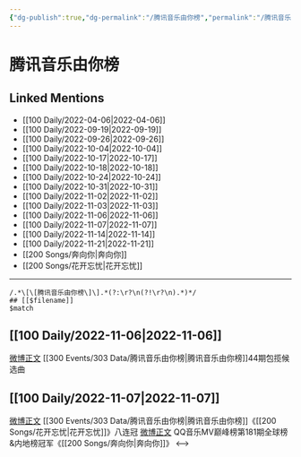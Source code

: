 ```yaml
---
{"dg-publish":true,"dg-permalink":"/腾讯音乐由你榜","permalink":"/腾讯音乐由你榜/"}
---
```


# 腾讯音乐由你榜

## Linked Mentions
- [[100 Daily/2022-04-06\|2022-04-06]]
- [[100 Daily/2022-09-19\|2022-09-19]]
- [[100 Daily/2022-09-26\|2022-09-26]]
- [[100 Daily/2022-10-04\|2022-10-04]]
- [[100 Daily/2022-10-17\|2022-10-17]]
- [[100 Daily/2022-10-18\|2022-10-18]]
- [[100 Daily/2022-10-24\|2022-10-24]]
- [[100 Daily/2022-10-31\|2022-10-31]]
- [[100 Daily/2022-11-02\|2022-11-02]]
- [[100 Daily/2022-11-03\|2022-11-03]]
- [[100 Daily/2022-11-06\|2022-11-06]]
- [[100 Daily/2022-11-07\|2022-11-07]]
- [[100 Daily/2022-11-14\|2022-11-14]]
- [[100 Daily/2022-11-21\|2022-11-21]]
- [[200 Songs/奔向你\|奔向你]]
- [[200 Songs/花开忘忧\|花开忘忧]]


---

```expander
/.*\[\[腾讯音乐由你榜\]\].*(?:\r?\n(?!\r?\n).*)*/
## [[$filename]]
$match
```
## [[100 Daily/2022-11-06\|2022-11-06]]

[微博正文](http://weibo.com/6733257358/MdMfR5KqC) [[300 Events/303 Data/腾讯音乐由你榜\|腾讯音乐由你榜]]44期包揽候选曲

## [[100 Daily/2022-11-07\|2022-11-07]]

[微博正文](http://weibo.com/6733257358/MdVx9001A) [[300 Events/303 Data/腾讯音乐由你榜\|腾讯音乐由你榜]]《[[200 Songs/花开忘忧\|花开忘忧]]》八连冠
[微博正文](https://weibo.com/2169129705/MdVefmhmJ) QQ音乐MV巅峰榜第181期全球榜&内地榜冠军《[[200 Songs/奔向你\|奔向你]]》
<-->
